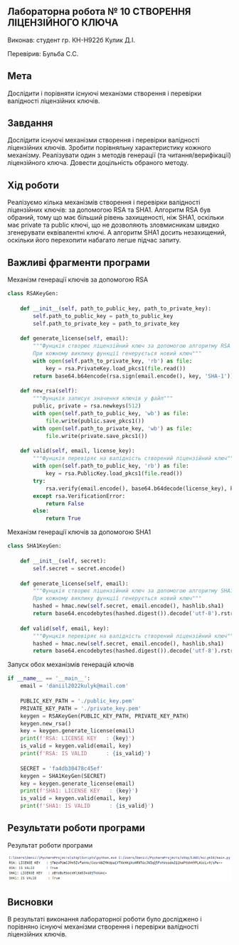 ## Лабораторна робота № 10 СТВОРЕННЯ ЛІЦЕНЗІЙНОГО КЛЮЧА

Виконав:
студент гр. КН-Н922б
Кулик Д.І.

Перевірив:
Бульба С.С.

## Мета
Дослідити і порівняти існуючі механізми створення і перевірки валідності ліцензійних ключів.

## Завдання
Дослідити існуючі механізми створення і перевірки валідності ліцензійних ключів. Зробити порівняльну характеристику кожного механізму.
Реалізувати один з методів генерації (та читання/верифікації) ліцензійного ключа. Довести доцільність обраного методу.

## Хід роботи
Реалізуємо кілька механізмів створення і перевірки валідності ліцензійних ключів: за допомогою RSA та SHA1. Алгоритм RSA був обраний, тому що має більший рівень захищеності, ніж SHA1, оскільки має private та public ключі, що не дозволяють зловмисникам швидко згенерувати еквівалентні ключі. А алгоритм SHA1 досить незахищений, оскільки його перехопити набагато легше підчас запиту.

## Важливі фрагменти програми
Механізм генерації ключів за допомогою RSA
```python
class RSAKeyGen:

    def __init__(self, path_to_public_key, path_to_private_key):
        self.path_to_public_key = path_to_public_key
        self.path_to_private_key = path_to_private_key

    def generate_license(self, email):
        """Фунцкія створює ліцензійний ключ за допомогою алгоритму RSA
        При кожному виклику функції генерується новий ключ"""
        with open(self.path_to_private_key, 'rb') as file:
            key = rsa.PrivateKey.load_pkcs1(file.read())
        return base64.b64encode(rsa.sign(email.encode(), key, 'SHA-1')).decode()

    def new_rsa(self):
        """Фунцкія записує значення ключів у файл"""
        public, private = rsa.newkeys(512)
        with open(self.path_to_public_key, 'wb') as file:
            file.write(public.save_pkcs1())
        with open(self.path_to_private_key, 'wb') as file:
            file.write(private.save_pkcs1())

    def valid(self, email, license_key):
        """Фунцкія перевіряє на валідність створений ліцензійний ключ"""
        with open(self.path_to_public_key, 'rb') as file:
            key = rsa.PublicKey.load_pkcs1(file.read())
        try:
            rsa.verify(email.encode(), base64.b64decode(license_key), key)
        except rsa.VerificationError:
            return False
        else:
            return True
```
Механізм генерації ключів за допомогою SHA1
```python
class SHA1KeyGen:

    def __init__(self, secret):
        self.secret = secret.encode()

    def generate_license(self, email):
        """Фунцкія створює ліцензійний ключ за допомогою алгоритму SHA1
        При кожному виклику функції генерується новий ключ"""
        hashed = hmac.new(self.secret, email.encode(), hashlib.sha1)
        return base64.encodebytes(hashed.digest()).decode('utf-8').rstrip('\n')

    def valid(self, email, key):
        """Фунцкія перевіряє на валідність створений ліцензійний ключ"""
        hashed = hmac.new(self.secret, email.encode(), hashlib.sha1)
        return base64.encodebytes(hashed.digest()).decode('utf-8').rstrip('\n') == key
```
Запуск обох механізмів генерацій ключів
```python
if __name__ == '__main__':
    email = 'daniil2022kulyk@mail.com'

    PUBLIC_KEY_PATH = './public_key.pem'
    PRIVATE_KEY_PATH = './private_key.pem'
    keygen = RSAKeyGen(PUBLIC_KEY_PATH, PRIVATE_KEY_PATH)
    keygen.new_rsa()
    key = keygen.generate_license(email)
    print(f'RSA: LICENSE KEY   : {key}')
    is_valid = keygen.valid(email, key)
    print(f'RSA: IS VALID      : {is_valid}')

    SECRET = 'fa4db30478c45ef'
    keygen = SHA1KeyGen(SECRET)
    key = keygen.generate_license(email)
    print(f'SHA1: LICENSE KEY   : {key}')
    is_valid = keygen.valid(email, key)
    print(f'SHA1: IS VALID      : {is_valid}')
```
## Результати роботи програми

Результат роботи програми

![Результат роботи програми](/lab10/doc/valid_result.png)

## Висновки
В результаті виконання лабораторної роботи було досліджено і порівняно існуючі механізми створення і перевірки валідності ліцензійних ключів.